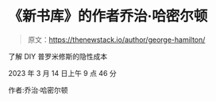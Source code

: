 # 《新书库》的作者乔治·哈密尔顿

> 原文：<https://thenewstack.io/author/george-hamilton/>

了解 DIY 普罗米修斯的隐性成本

2023 年 3 月 14 日上午 9 点 46 分

作者:乔治·哈密尔顿